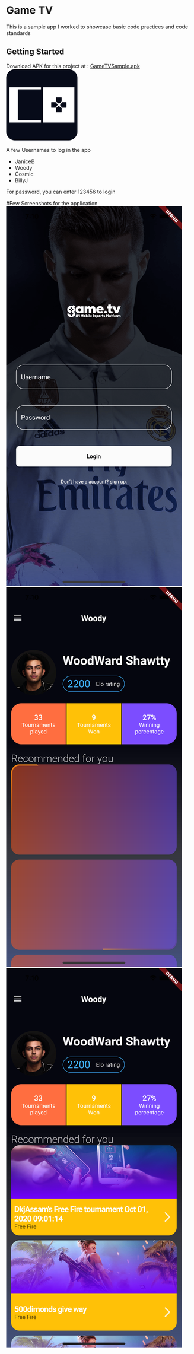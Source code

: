 # Game TV

This is a sample app I worked to showcase basic code practices and code standards 

## Getting Started

Download APK for this project at :
[GameTVSample.apk](https://drive.google.com/file/d/1CznKuyMjHqzlPR1AQpjA-wpnUSsuMezk/view?usp=sharing)
[![Launcher Icon](Screenshots/launcher.png?raw=true "launcher")](https://drive.google.com/file/d/1CznKuyMjHqzlPR1AQpjA-wpnUSsuMezk/view?usp=sharing)


A few Usernames to log in the app

- JaniceB
- Woody
- Cosmic
- BillyJ

For password, you can enter 123456 to login

#Few Screenshots for the application
![LoginScreen](Screenshots/Screenshot1.png?raw=true "Login Screen")
![Loading animation still](Screenshots/Screenshot2.png?raw=true "Loading")
![Loaded results](Screenshots/Screenshot3.png?raw=true "Loaded Results")